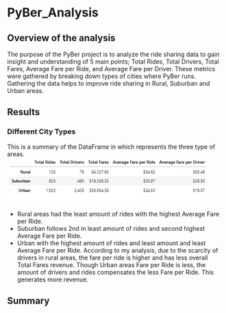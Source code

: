 # PyBer_Analysis

## Overview of the analysis
The purpose of the PyBer project is to analyze the ride sharing data to gain insight and understanding of 5 main points; Total Rides, Total Drivers, Total Fares, 
Average Fare per Ride, and Average Fare per Driver. These metrics were gathered by breaking down types of cities where PyBer runs. Gathering the data helps to improve ride sharing in Rural, Suburban and Urban areas.

## Results

### Different City Types
This is a summary of the DataFrame in which represents the three type of areas.
![](analysis/Summary.png)
* Rural areas had the least amount of rides with the highest Average Fare per Ride.
* Suburban follows 2nd in least amount of rides and second highest Average Fare per Ride.
* Urban with the highest amount of rides and least amount and least Average Fare per Ride.
According to my analysis, due to the scarcity of drivers in rural areas, the fare per ride is higher and has less overall Total Fares revenue. Though Urban areas Fare per Ride is less, the amount of drivers and rides compensates the less Fare per Ride. This generates more revenue.

## Summary

